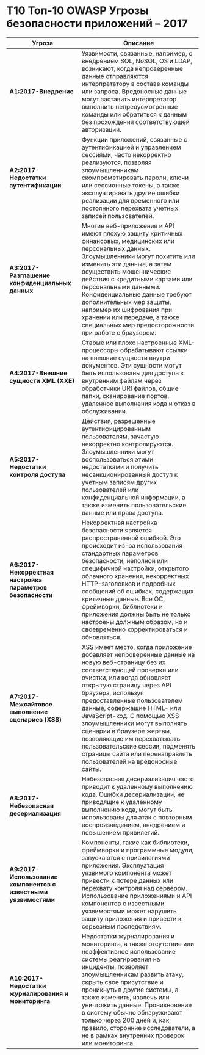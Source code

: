 # Т10 Топ-10 OWASP Угрозы безопасности приложений – 2017

| Угроза | Описание |
| ------ | -------- |
| **A1:2017-Внедрение** | Уязвимости, связанные, например, с внедрением SQL, NoSQL, OS и LDAP, возникают, когда непроверенные данные отправляются интерпретатору в составе команды или запроса. Вредоносные данные могут заставить интерпретатор выполнить непредусмотренные команды или обратиться к данным без прохождения соответствующей авторизации. |
| **A2:2017-Недостатки аутентификации** |Функции приложений, связанные с аутентификацией и управлением сессиями, часто некорректно реализуются, позволяя злоумышленникам скомпрометировать пароли, ключи или сессионные токены, а также эксплуатировать другие ошибки реализации для временного или постоянного перехвата учетных записей пользователей. |
| **A3:2017-Разглашение конфиденциальных данных** | Многие веб-приложения и API имеют плохую защиту критичных финансовых, медицинских или персональных данных. Злоумышленники могут похитить или изменить эти данные, а затем осуществить мошеннические действия с кредитными картами или персональными данными. Конфиденциальные данные требуют дополнительных мер защиты, например их шифрования при хранении или передаче, а также специальных мер предосторожности при работе с браузером. |
| **A4:2017-Внешние сущности XML (XXE)** | Старые или плохо настроенные XML-процессоры обрабатывают ссылки на внешние сущности внутри документов. Эти сущности могут быть использованы для доступа к внутренним файлам через обработчики URI файлов, общие папки, сканирование портов, удаленное выполнения кода и отказ в обслуживании. |
| **A5:2017-Недостатки контроля доступа** | Действия, разрешенные аутентифицированным пользователям, зачастую некорректно контролируются. Злоумышленники могут воспользоваться этими недостатками и получить несанкционированный доступ к учетным записям других пользователей или конфиденциальной информации, а также изменить пользовательские данные или права доступа. |
| **A6:2017-Некорректная настройка параметров безопасности** | Некорректная настройка безопасности является распространенной ошибкой. Это происходит из-за использования стандартных параметров безопасности, неполной или специфичной настройки, открытого облачного хранения, некорректных HTTP-заголовков и подробных сообщений об ошибках, содержащих критичные данные. Все ОС, фреймворки, библиотеки и приложения должны быть не только настроены должным образом, но и своевременно корректироваться и обновляться. |
| **A7:2017-Межсайтовое выполнение сценариев (XSS)** | XSS имеет место, когда приложение добавляет непроверенные данные на новую веб-страницу без их соответствующей проверки или очистки, или когда обновляет открытую страницу через API браузера, используя предоставленные пользователем данные, содержащие HTML- или JavaScript-код. С помощью XSS злоумышленники могут выполнять сценарии в браузере жертвы, позволяющие им перехватывать пользовательские сессии, подменять страницы сайта или перенаправлять пользователей на вредоносные сайты. |
| **A8:2017-Небезопасная десериализация** | Небезопасная десериализация часто приводит к удаленному выполнению кода. Ошибки десериализации, не приводящие к удаленному выполнению кода, могут быть использованы для атак с повторным воспроизведением, внедрением и повышением привилегий. |
| **A9:2017-Использование компонентов с известными уязвимостями** | Компоненты, такие как библиотеки, фреймворки и программные модули, запускаются с привилегиями приложения. Эксплуатация уязвимого компонента может привести к потере данных или перехвату контроля над сервером. Использование приложениями и API компонентов с известными уязвимостями может нарушить защиту приложения и привести к серьезным последствиям. |
| **A10:2017-Недостатки журналирования и мониторинга** | Недостатки журналирования и мониторинга, а также отсутствие или неэффективное использование системы реагирования на инциденты, позволяет злоумышленникам развить атаку, скрыть свое присутствие и проникнуть в другие системы, а также изменить, извлечь или уничтожить данные. Проникновение в систему обычно обнаруживают только через 200 дней и, как правило, сторонние исследователи, а не в рамках внутренних проверок или мониторинга. |
